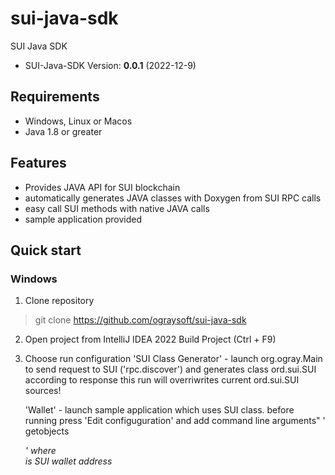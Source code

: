 # sui-java-sdk
SUI Java SDK

- SUI-Java-SDK Version: **0.0.1** (2022-12-9)

## Requirements
 * Windows, Linux or Macos 
 * Java 1.8 or greater
 

 ## Features
 * Provides JAVA API for SUI blockchain
 * automatically generates JAVA classes with Doxygen from SUI RPC calls
 * easy call SUI methods with native JAVA calls
 * sample application provided

## Quick start

 ### Windows 
 1. Clone repository 
 > git clone https://github.com/ograysoft/sui-java-sdk

 2. Open project from IntelliJ IDEA 2022
    Build Project (Ctrl + F9)

 3. Choose run configuration
    'SUI Class Generator' - launch org.ogray.Main to send request to SUI ('rpc.discover')
     and generates class ord.sui.SUI according to response
     this run will overriwrites current ord.sui.SUI sources!

    'Wallet' - launch sample application which uses SUI class.
     before running press 'Edit configuguration' and add command line arguments"
     ' getobjects <address>' where <address> is SUI wallet address


 



